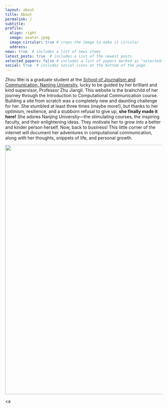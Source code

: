 ```yaml
---
layout: about
title: About
permalink: /
subtitle: 
profile:
  align: right
  image: avatar.jpeg
  image_circular: true # crops the image to make it circular
  address: 
news: true  # includes a list of news items
latest_posts: true  # includes a list of the newest posts
selected_papers: false # includes a list of papers marked as "selected={true}"
social: true  # includes social icons at the bottom of the page
---
```


Zhou Wei is a graduate student at the [School of Journalism and Communication, Nanjing University](http://jc.nju.edu.cn), lucky to be guided by her brilliant and kind supervisor, Professor Zhu Jiangli. This website is the brainchild of her journey through the Introduction to Computational Communication course. Building a site from scratch was a completely new and daunting challenge for her. She stumbled at least three times (maybe more!), but thanks to her optimism, resilience, and a stubborn refusal to give up, **she finally made it here!** She adores Nanjing University—the stimulating courses, the inspiring faculty, and their enlightening ideas. They motivate her to grow into a better and kinder person herself. Now, back to business! This little corner of the internet will document her adventures in computational communication, along with her thoughts, snippets of life, and personal growth.


<img src="https://user-images.githubusercontent.com/543384/178952701-6e595809-3059-41d4-9d88-356a9b339445.png" align = "middle" width = "800px">


<br>

<a 
</a>

<br>
